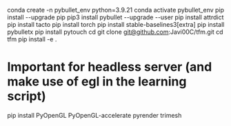 conda create -n pybullet_env python=3.9.21
conda activate pybullet_env
pip install --upgrade pip
pip3 install pybullet --upgrade --user
pip install attrdict
pip install tacto
pip install torch
pip install stable-baselines3[extra]
pip install pybulletx
pip install pytouch
cd 
git clone git@github.com:Javi00C/tfm.git
cd tfm
pip install -e .
# Important for headless server (and make use of egl in the learning script)
pip install PyOpenGL PyOpenGL-accelerate pyrender trimesh

